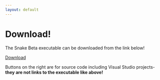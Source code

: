 ```yaml
---
layout: default
---
```


# [](#header-1)Download!

The Snake Beta executable can be downloaded from the link below!

[Download](https://github.com/ChrisMott97/Snake/releases/download/1.7.0/SnakeExe.zip)

Buttons on the right are for source code including Visual Studio projects- **they are not links to the executable like above!**


